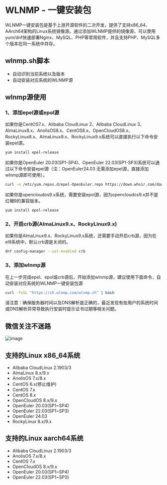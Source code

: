 # WLNMP - 一键安装包

WLNMP一键安装包是基于上游开源软件的二次开发，提供了支持x86_64、AArch64架构的Linux系统镜像源。通过添加WLNMP提供的镜像源，可以使用yum/dnf快速部署Nginx、MySQL、PHP等常用软件，并且支持PHP、MySQL多个版本在同一系统中并存。

## wlnmp.sh脚本

- 自动识别当前系统以及版本
- 自动安装对应系统的WLNMP源

## wlnmp源使用

### 1、添加epel源或epol源

如果你是CentOS7.x、Alibaba CloudLinux 2、Alibaba CloudLinux 3、AlmaLinux8.x、AnolisOS8.x、CentOS8.x、OpenCloudOS8.x、RockyLinux8.x、AlmaLinux9.x、RockyLinux9.x系统可以直接执行以下命令安装epel源。

```bash
yum install epel-release
```

如果你是OpenEuler 20.03(SP1-SP4)、OpenEuler 22.03(SP1-SP3)系统可以通过以下命令安装epel源（注：OpenEuler24.03 无需添加epel源，直接添加wlnmp源即可使用）。

```bash
curl -o /etc/yum.repos.d/epel-OpenEuler.repo https://down.whsir.com/downloads/epel-OpenEuler.repo
```

如果你是opencloudos9.x系统，需要安装epol源，因为opencloudos9.x并不是红帽9的兼容版本。

```bash
yum install epol-release
```

### 2、开启crb源(AlmaLinux9.x、RockyLinux9.x)

如果你是AlmaLinux9.x、RockyLinux9.x系统，还需要手动开启crb源，因为在el9系统中，默认crb源是关闭的。

```bash
dnf config-manager --set-enabled crb
```

### 3、添加wlnmp源

在上一步完成epel、epol或crb源后，开始添加wlnmp源，建议使用下面命令，自动安装对应系统的WLNMP一键安装包源

```bash
curl -fsSL "https://sh.wlnmp.com/wlnmp.sh" | bash
```

请注意：确保服务器时间以及DNS解析是正确的，最近发现有些用户的系统时间或DNS解析异常导致执行安装时提示证书过期等相关问题。

## 微信关注不迷路

![image](https://github.com/wlnmp/wlnmp/assets/46343402/0a019528-65e5-4677-8083-1a560afc1d29)


## 支持的Linux x86_64系统

- Alibaba CloudLinux 2.1903/3
- AlmaLinux 8.x/9.x
- AnolisOS 7.x/8.x
- CentOS 6.x(停止维护)
- CentOS 7.x
- CentOS 8.x
- OpenCloudOS 8.x/9.x
- OpenEuler 20.03(SP1~SP4)
- OpenEuler 22.03(SP1~SP3)
- OpenEuler 24.03
- RockyLinux 8.x/9.x

## 支持的Linux aarch64系统

- Alibaba CloudLinux 2.1903/3
- AnolisOS 7.x/8.x
- CentOS 7.x
- OpenCloudOS 8.x/9.x
- OpenEuler 20.03(SP1~SP4)
- OpenEuler 22.03(SP1~SP3)


